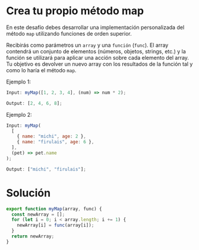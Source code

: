 # Crea tu propio método map

En este desafío debes desarrollar una implementación personalizada del método `map` utilizando funciones de orden superior.

Recibirás como parámetros un `array` y una `función` (`func`). El array contendrá un conjunto de elementos (números, objetos, strings, etc.) y la función se utilizará para aplicar una acción sobre cada elemento del array. Tu objetivo es devolver un nuevo array con los resultados de la función tal y como lo haría el método `map`.

Ejemplo 1:

```javascript
Input: myMap([1, 2, 3, 4], (num) => num * 2);

Output: [2, 4, 6, 8];
```

Ejemplo 2:

```javascript
Input: myMap(
  [
    { name: "michi", age: 2 },
    { name: "firulais", age: 6 },
  ],
  (pet) => pet.name
);

Output: ["michi", "firulais"];
```

# Solución

```javascript
export function myMap(array, func) {
  const newArray = [];
  for (let i = 0; i < array.length; i += 1) {
    newArray[i] = func(array[i]);
  }
  return newArray;
}
```
